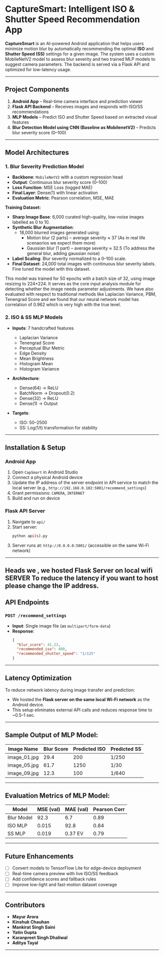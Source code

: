 
# CaptureSmart: Intelligent ISO & Shutter Speed Recommendation App

**CaptureSmart** is an AI-powered Android application that helps users minimize motion blur by automatically recommending the optimal **ISO** and **Shutter Speed (SS)** settings for a given image. The system uses a custom MobileNetV2 model to assess blur severity and two trained MLP models to suggest camera parameters. The backend is served via a Flask API and optimized for low-latency usage.

---

## Project Components

1. **Android App** – Real-time camera interface and prediction viewer  
2. **Flask API Backend** – Receives images and responds with ISO/SS recommendations  
3. **MLP Models** – Predict ISO and Shutter Speed based on extracted visual features  
4. **Blur Detection Model using CNN (Baseline as MobilenetV2)** – Predicts blur severity score (0–100)

---

## Model Architectures


### 1. **Blur Severity Prediction Model**

- **Backbone**: `MobileNetV2` with a custom regression head
- **Output**: Continuous blur severity score (0–100)
- **Loss Function**: MSE Loss (logged MAE)
- **Final Layer**: Dense(1) with linear activation
- **Evaluation Metric**: Pearson correlation, MSE, MAE

**Training Dataset:**

- **Sharp Image Base**: 6,000 curated high-quality, low-noise images labelled as 0 to 10.
- **Synthetic Blur Augmentation**:
  - 18,000 blurred images generated using:
    - Motion blur (2 parts) – average severity ≈ 37 (As in real life scenaorios we expect them more)
    - Gaussian blur (1 part) – average severity ≈ 32.5 (To address the general blur, adding gaussian noise)
- **Label Scaling**: Blur severity normalized to a 0–100 scale.
- **Final Dataset**: 24,000 total images with continuous blur severity labels. Fine tuned the model with this dataset.

This model was trained for 50 epochs with a batch size of 32, using image resizing to 224×224. It serves as the core input analysis module for detecting whether the image needs parameter adjustments. We have also evaluated with respect to traditional methods like Laplacian Variance, PBM, Tenengrad Score and we found that our neural network model has correlation of 0.962 which is very high with the true level.

### 2. **ISO & SS MLP Models**

- **Inputs**: 7 handcrafted features
  - Laplacian Variance  
  - Tenengrad Score  
  - Perceptual Blur Metric  
  - Edge Density  
  - Mean Brightness  
  - Histogram Mean  
  - Histogram Variance

- **Architecture**:
  - Dense(64) → ReLU  
  - BatchNorm → Dropout(0.2)  
  - Dense(32) → ReLU  
  - Dense(1) → Output

- **Targets**:  
  - ISO: 50–2500  
  - SS: Log(1/t) transformation for stability

---

## Installation & Setup

### Android App

1. Open `CapSmart` in Android Studio  
2. Connect a physical Android device  
3. Update the IP address of the server endpoint in API service to match the local server (e.g., `http://192.168.0.102:5001/recommend_settings`)  
4. Grant permissions: `CAMERA`, `INTERNET`  
5. Build and run on device

### Flask API Server

1. Navigate to `api/`
2. Start server:
   ```bash
   python api(s).py
   ```
3. Server runs at: `http://0.0.0.0:5001/` (accessible on the same Wi-Fi network)

---
## Heads we , we hosted Flask Server on local wifi SERVER To reduce the latency if you want to host please change the IP address.

## API Endpoints

### `POST /recommend_settings`

- **Input**: Single image file (as `multipart/form-data`)
- **Response**:
  ```json
  {
    "blur_score": 41.23,
    "recommended_iso": 400,
    "recommended_shutter_speed": "1/125"
  }
  ```

---

## Latency Optimization

To reduce network latency during image transfer and prediction:

- We hosted the **Flask server on the same local Wi-Fi network** as the Android device.  
- This setup eliminates external API calls and reduces response time to ~0.5–1 sec.

---

## Sample Output of MLP Model:

| Image Name | Blur Score | Predicted ISO | Predicted SS |
|------------|------------|---------------|--------------|
| image_01.jpg | 29.4     | 200           | 1/250        |
| image_05.jpg | 61.7     | 1250          | 1/30         |
| image_09.jpg | 12.3     | 100           | 1/640        |

---

## Evaluation Metrics of MLP Model:

| Model         | MSE (val) | MAE (val) | Pearson Corr |
|---------------|-----------|-----------|---------------|
| Blur Model    | 92.3      | 6.7       | 0.89          |
| ISO MLP       | 0.015     | 92.8      | 0.84          |
| SS MLP        | 0.019     | 0.37 EV   | 0.79          |

---

## Future Enhancements

- [ ] Convert models to TensorFlow Lite for edge-device deployment  
- [ ] Real-time camera preview with live ISO/SS feedback  
- [ ] Add confidence scores and fallback rules  
- [ ] Improve low-light and fast-motion dataset coverage

---

## Contributors

- **Mayur Arora**  
- **Kinshuk Chauhan**  
- **Mankirat Singh Saini**  
- **Yatin Gupta**  
- **Karanpreet Singh Dhaliwal**  
- **Aditya Tayal**

---
